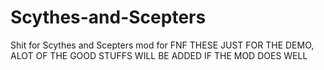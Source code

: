 # Scythes-and-Scepters
Shit for Scythes and Scepters mod for FNF
THESE JUST FOR THE DEMO, ALOT OF THE GOOD STUFFS WILL BE ADDED IF THE MOD DOES WELL
